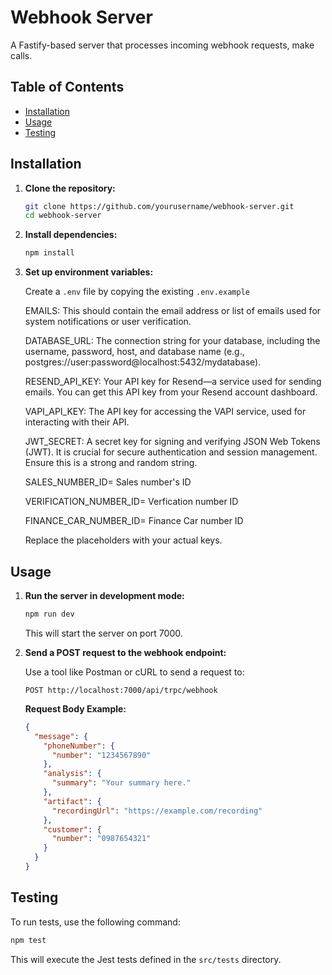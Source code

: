 # Webhook Server

A Fastify-based server that processes incoming webhook requests, make calls.

## Table of Contents

- [Installation](#installation)
- [Usage](#usage)
- [Testing](#testing)


## Installation

1. **Clone the repository:**

   ```bash
   git clone https://github.com/yourusername/webhook-server.git
   cd webhook-server
   ```

2. **Install dependencies:**

   ```bash
   npm install
   ```

3. **Set up environment variables:**

   Create a `.env` file by copying the existing `.env.example`
   
   EMAILS: This should contain the email address or list of emails used for system notifications or user verification.
   
   DATABASE_URL: The connection string for your database, including the username, password, host, and database name (e.g., postgres://user:password@localhost:5432/mydatabase).

   RESEND_API_KEY: Your API key for Resend—a service used for sending emails. You can get this API key from your Resend account dashboard.

   VAPI_API_KEY: The API key for accessing the VAPI service, used for interacting with their API.

   JWT_SECRET: A secret key for signing and verifying JSON Web Tokens (JWT). It is crucial for secure authentication and session management. Ensure this is a strong and random string.

   SALES_NUMBER_ID= Sales number's ID

   VERIFICATION_NUMBER_ID= Verfication number ID

   FINANCE_CAR_NUMBER_ID= Finance Car number ID

   Replace the placeholders with your actual keys.

## Usage

1. **Run the server in development mode:**

   ```bash
   npm run dev
   ```

   This will start the server on port 7000.

2. **Send a POST request to the webhook endpoint:**

   Use a tool like Postman or cURL to send a request to:

   ```
   POST http://localhost:7000/api/trpc/webhook
   ```

   **Request Body Example:**

   ```json
   {
     "message": {
       "phoneNumber": {
         "number": "1234567890"
       },
       "analysis": {
         "summary": "Your summary here."
       },
       "artifact": {
         "recordingUrl": "https://example.com/recording"
       },
       "customer": {
         "number": "0987654321"
       }
     }
   }
   ```


## Testing

To run tests, use the following command:

```bash
npm test
```

This will execute the Jest tests defined in the `src/tests` directory.
